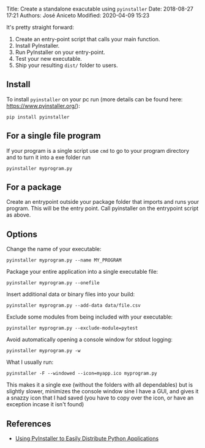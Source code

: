 Title: Create a standalone exacutable using `pyinstaller`
Date: 2018-08-27 17:21
Authors: José Aniceto
Modified: 2020-04-09 15:23

It's pretty straight forward:
1. Create an entry-point script that calls your main function.
2. Install PyInstaller.
3. Run PyInstaller on your entry-point.
4. Test your new executable.
5. Ship your resulting `dist/` folder to users.

## Install

To install `pyinstaller` on your pc run (more details can be found here: https://www.pyinstaller.org/):

```
pip install pyinstaller
```

## For a single file program

If your program is a single script use `cmd` to go to your program directory and to turn it into a exe folder run

```
pyinstaller myprogram.py
```


## For a package

Create an entrypoint outside your package folder that imports and runs your program. This will be the entry point. Call pyinstaller on the entrypoint script as above.

## Options

Change the name of your executable: 
```
pyinstaller myprogram.py --name MY_PROGRAM
```

Package your entire application into a single executable file: 
```
pyinstaller myprogram.py --onefile
```

Insert additional data or binary files into your build: 
```
pyinstaller myprogram.py --add-data data/file.csv
```

Exclude some modules from being included with your executable: 
```
pyinstaller myprogram.py --exclude-module=pytest
```

Avoid automatically opening a console window for stdout logging: 
```
pyinstaller myprogram.py -w
```


What I usually run: 

```
pyinstaller -F --windowed --icon=myapp.ico myprogram.py
```

This makes it a single exe (without the folders with all dependables) but is slightly slower, minimizes the console window sine I have a GUI, and gives it a snazzy icon that I had saved (you have to copy over the icon, or have an exception incase it isn't found)


## References

- [Using PyInstaller to Easily Distribute Python Applications](https://realpython.com/pyinstaller-python/)
